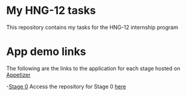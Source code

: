 # My HNG-12 tasks

This repository contains my tasks for the HNG-12 internship program

# App demo links

The following are the links to the application for each stage hosted on [Appetizer](https://appetize.io/)

-[Stage 0](https://appetize.io/app/b_6kgkcyvn3xw6ak5mg6godcez64)
Access the repository for Stage 0 [here](https://github.com/emeleonufavour/hng_mobile_tasks/tree/main/hng_0_task)
